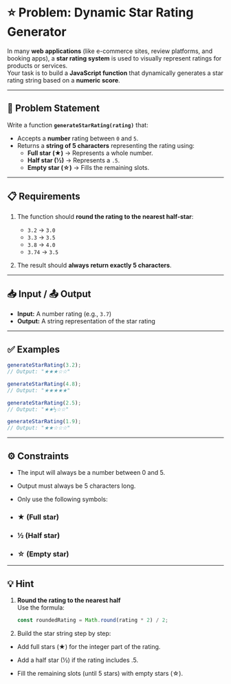 # ⭐ Problem: Dynamic Star Rating Generator

In many **web applications** (like e-commerce sites, review platforms, and booking apps), a **star rating system** is used to visually represent ratings for products or services.  
Your task is to build a **JavaScript function** that dynamically generates a star rating string based on a **numeric score**.

---

## 📝 Problem Statement

Write a function **`generateStarRating(rating)`** that:

- Accepts a **number** rating between `0` and `5`.
- Returns a **string of 5 characters** representing the rating using:
  - **Full star (★)** → Represents a whole number.
  - **Half star (½)** → Represents a `.5`.
  - **Empty star (☆)** → Fills the remaining slots.

---

## 📋 Requirements

1. The function should **round the rating to the nearest half-star**:

   - `3.2` → `3.0`
   - `3.3` → `3.5`
   - `3.8` → `4.0`
   - `3.74` → `3.5`

2. The result should **always return exactly 5 characters**.

---

## 📥 Input / 📤 Output

- **Input:** A number rating (e.g., `3.7`)
- **Output:** A string representation of the star rating

---

## ✅ Examples

```javascript
generateStarRating(3.2);
// Output: "★★★☆☆"

generateStarRating(4.8);
// Output: "★★★★★"

generateStarRating(2.5);
// Output: "★★½☆☆"

generateStarRating(1.9);
// Output: "★★☆☆☆"
```

---

## ⚙️ Constraints

- The input will always be a number between 0 and 5.
- Output must always be 5 characters long.
- Only use the following symbols:

- ### ★ (Full star)

- ### ½ (Half star)

- ### ☆ (Empty star)

---

## 💡 Hint

1. **Round the rating to the nearest half**  
   Use the formula:  
   ```javascript
   const roundedRating = Math.round(rating * 2) / 2;
2. Build the star string step by step:

- Add full stars (★) for the integer part of the rating.

-  Add a half star (½) if the rating includes .5.

- Fill the remaining slots (until 5 stars) with empty stars (☆).
